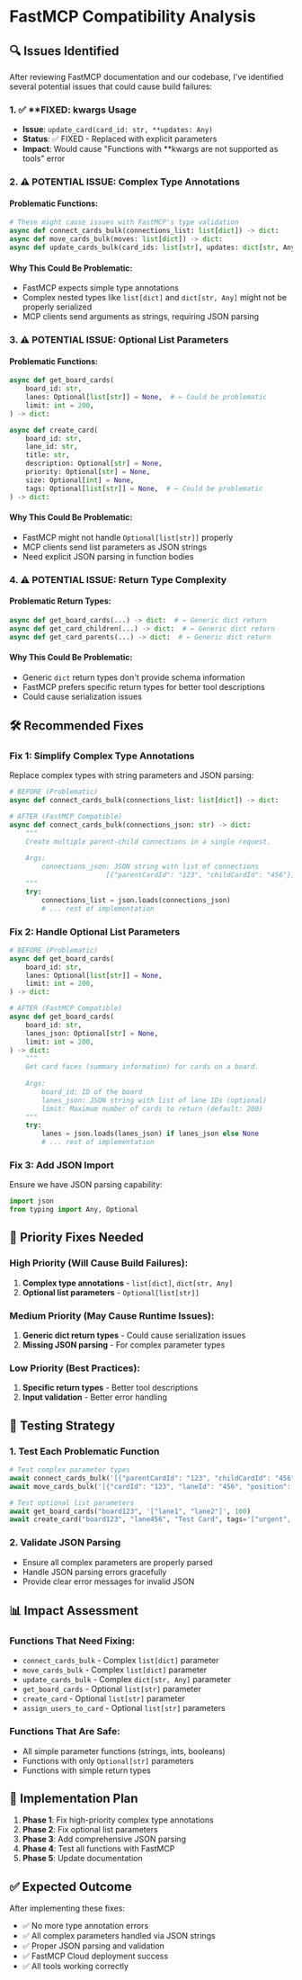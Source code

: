 # FastMCP Compatibility Analysis

## 🔍 **Issues Identified**

After reviewing FastMCP documentation and our codebase, I've identified several potential issues that could cause build failures:

### 1. ✅ **FIXED: **kwargs Usage**
- **Issue**: `update_card(card_id: str, **updates: Any)` 
- **Status**: ✅ FIXED - Replaced with explicit parameters
- **Impact**: Would cause "Functions with **kwargs are not supported as tools" error

### 2. ⚠️ **POTENTIAL ISSUE: Complex Type Annotations**

#### Problematic Functions:
```python
# These might cause issues with FastMCP's type validation
async def connect_cards_bulk(connections_list: list[dict]) -> dict:
async def move_cards_bulk(moves: list[dict]) -> dict:
async def update_cards_bulk(card_ids: list[str], updates: dict[str, Any]) -> dict:
```

#### Why This Could Be Problematic:
- FastMCP expects simple type annotations
- Complex nested types like `list[dict]` and `dict[str, Any]` might not be properly serialized
- MCP clients send arguments as strings, requiring JSON parsing

### 3. ⚠️ **POTENTIAL ISSUE: Optional List Parameters**

#### Problematic Functions:
```python
async def get_board_cards(
    board_id: str,
    lanes: Optional[list[str]] = None,  # ← Could be problematic
    limit: int = 200,
) -> dict:

async def create_card(
    board_id: str,
    lane_id: str,
    title: str,
    description: Optional[str] = None,
    priority: Optional[str] = None,
    size: Optional[int] = None,
    tags: Optional[list[str]] = None,  # ← Could be problematic
) -> dict:
```

#### Why This Could Be Problematic:
- FastMCP might not handle `Optional[list[str]]` properly
- MCP clients send list parameters as JSON strings
- Need explicit JSON parsing in function bodies

### 4. ⚠️ **POTENTIAL ISSUE: Return Type Complexity**

#### Problematic Return Types:
```python
async def get_board_cards(...) -> dict:  # ← Generic dict return
async def get_card_children(...) -> dict:  # ← Generic dict return
async def get_card_parents(...) -> dict:  # ← Generic dict return
```

#### Why This Could Be Problematic:
- Generic `dict` return types don't provide schema information
- FastMCP prefers specific return types for better tool descriptions
- Could cause serialization issues

## 🛠️ **Recommended Fixes**

### Fix 1: Simplify Complex Type Annotations

Replace complex types with string parameters and JSON parsing:

```python
# BEFORE (Problematic)
async def connect_cards_bulk(connections_list: list[dict]) -> dict:

# AFTER (FastMCP Compatible)
async def connect_cards_bulk(connections_json: str) -> dict:
    """
    Create multiple parent-child connections in a single request.
    
    Args:
        connections_json: JSON string with list of connections
                        [{"parentCardId": "123", "childCardId": "456"}]
    """
    try:
        connections_list = json.loads(connections_json)
        # ... rest of implementation
```

### Fix 2: Handle Optional List Parameters

```python
# BEFORE (Problematic)
async def get_board_cards(
    board_id: str,
    lanes: Optional[list[str]] = None,
    limit: int = 200,
) -> dict:

# AFTER (FastMCP Compatible)
async def get_board_cards(
    board_id: str,
    lanes_json: Optional[str] = None,
    limit: int = 200,
) -> dict:
    """
    Get card faces (summary information) for cards on a board.
    
    Args:
        board_id: ID of the board
        lanes_json: JSON string with list of lane IDs (optional)
        limit: Maximum number of cards to return (default: 200)
    """
    try:
        lanes = json.loads(lanes_json) if lanes_json else None
        # ... rest of implementation
```

### Fix 3: Add JSON Import

Ensure we have JSON parsing capability:

```python
import json
from typing import Any, Optional
```

## 🎯 **Priority Fixes Needed**

### High Priority (Will Cause Build Failures):
1. **Complex type annotations** - `list[dict]`, `dict[str, Any]`
2. **Optional list parameters** - `Optional[list[str]]`

### Medium Priority (May Cause Runtime Issues):
1. **Generic dict return types** - Could cause serialization issues
2. **Missing JSON parsing** - For complex parameter types

### Low Priority (Best Practices):
1. **Specific return types** - Better tool descriptions
2. **Input validation** - Better error handling

## 🧪 **Testing Strategy**

### 1. Test Each Problematic Function
```python
# Test complex parameter types
await connect_cards_bulk('[{"parentCardId": "123", "childCardId": "456"}]')
await move_cards_bulk('[{"cardId": "123", "laneId": "456", "position": 1}]')

# Test optional list parameters
await get_board_cards("board123", '["lane1", "lane2"]', 100)
await create_card("board123", "lane456", "Test Card", tags='["urgent", "bug"]')
```

### 2. Validate JSON Parsing
- Ensure all complex parameters are properly parsed
- Handle JSON parsing errors gracefully
- Provide clear error messages for invalid JSON

## 📊 **Impact Assessment**

### Functions That Need Fixing:
- `connect_cards_bulk` - Complex `list[dict]` parameter
- `move_cards_bulk` - Complex `list[dict]` parameter  
- `update_cards_bulk` - Complex `dict[str, Any]` parameter
- `get_board_cards` - Optional `list[str]` parameter
- `create_card` - Optional `list[str]` parameter
- `assign_users_to_card` - Optional `list[str]` parameters

### Functions That Are Safe:
- All simple parameter functions (strings, ints, booleans)
- Functions with only `Optional[str]` parameters
- Functions with simple return types

## 🚀 **Implementation Plan**

1. **Phase 1**: Fix high-priority complex type annotations
2. **Phase 2**: Fix optional list parameters
3. **Phase 3**: Add comprehensive JSON parsing
4. **Phase 4**: Test all functions with FastMCP
5. **Phase 5**: Update documentation

## ✅ **Expected Outcome**

After implementing these fixes:
- ✅ No more type annotation errors
- ✅ All complex parameters handled via JSON strings
- ✅ Proper JSON parsing and validation
- ✅ FastMCP Cloud deployment success
- ✅ All tools working correctly
